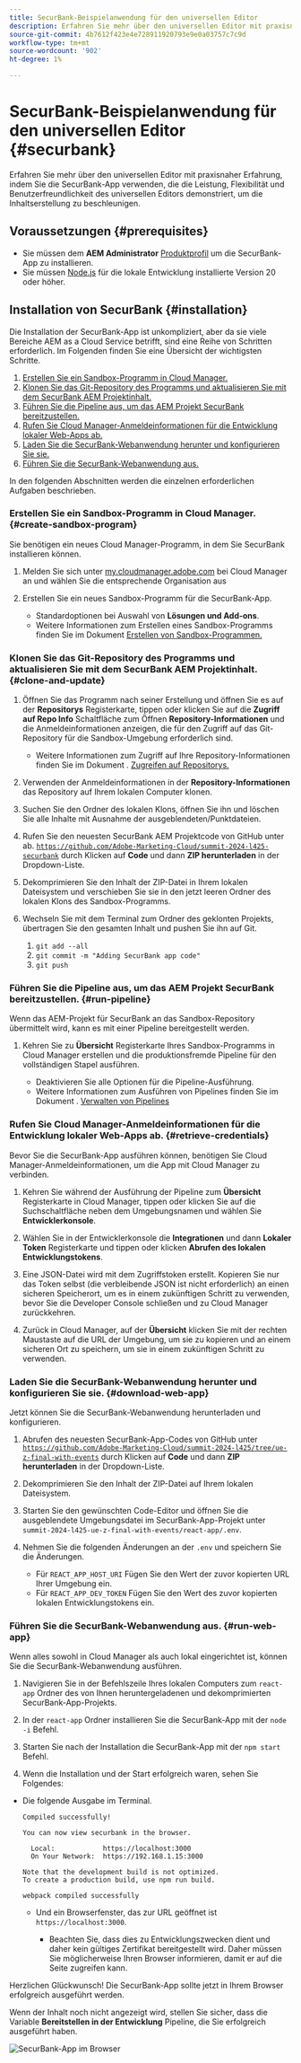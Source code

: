 ```yaml
---
title: SecurBank-Beispielanwendung für den universellen Editor
description: Erfahren Sie mehr über den universellen Editor mit praxisnaher Erfahrung, indem Sie die SecurBank-App verwenden, die die Leistung, Flexibilität und Benutzerfreundlichkeit des universellen Editors demonstriert, um die Inhaltserstellung zu beschleunigen.
source-git-commit: 4b7612f423e4e728911920793e9e0a03757c7c9d
workflow-type: tm+mt
source-wordcount: '902'
ht-degree: 1%

---
```



# SecurBank-Beispielanwendung für den universellen Editor {#securbank}

Erfahren Sie mehr über den universellen Editor mit praxisnaher Erfahrung, indem Sie die SecurBank-App verwenden, die die Leistung, Flexibilität und Benutzerfreundlichkeit des universellen Editors demonstriert, um die Inhaltserstellung zu beschleunigen.

## Voraussetzungen {#prerequisites}

* Sie müssen dem **AEM Administrator** [Produktprofil](/help/journey-onboarding/assign-profiles-aem.md) um die SecurBank-App zu installieren.
* Sie müssen [Node.js](https://nodejs.org) für die lokale Entwicklung installierte Version 20 oder höher.

## Installation von SecurBank {#installation}

Die Installation der SecurBank-App ist unkompliziert, aber da sie viele Bereiche AEM as a Cloud Service betrifft, sind eine Reihe von Schritten erforderlich. Im Folgenden finden Sie eine Übersicht der wichtigsten Schritte.

1. [Erstellen Sie ein Sandbox-Programm in Cloud Manager.](#create-sandbox-program)
1. [Klonen Sie das Git-Repository des Programms und aktualisieren Sie mit dem SecurBank AEM Projektinhalt.](#clone-and-update)
1. [Führen Sie die Pipeline aus, um das AEM Projekt SecurBank bereitzustellen.](#run-pipeline)
1. [Rufen Sie Cloud Manager-Anmeldeinformationen für die Entwicklung lokaler Web-Apps ab.](#retrieve-credentials)
1. [Laden Sie die SecurBank-Webanwendung herunter und konfigurieren Sie sie.](#download-web-app)
1. [Führen Sie die SecurBank-Webanwendung aus.](#run-web-app)

In den folgenden Abschnitten werden die einzelnen erforderlichen Aufgaben beschrieben.

### Erstellen Sie ein Sandbox-Programm in Cloud Manager. {#create-sandbox-program}

Sie benötigen ein neues Cloud Manager-Programm, in dem Sie SecurBank installieren können.

1. Melden Sie sich unter [my.cloudmanager.adobe.com](https://my.cloudmanager.adobe.com/) bei Cloud Manager an und wählen Sie die entsprechende Organisation aus

1. Erstellen Sie ein neues Sandbox-Programm für die SecurBank-App.

   * Standardoptionen bei Auswahl von **Lösungen und Add-ons**.
   * Weitere Informationen zum Erstellen eines Sandbox-Programms finden Sie im Dokument [Erstellen von Sandbox-Programmen.](/help/implementing/cloud-manager/getting-access-to-aem-in-cloud/creating-sandbox-programs.md)

### Klonen Sie das Git-Repository des Programms und aktualisieren Sie mit dem SecurBank AEM Projektinhalt. {#clone-and-update}

1. Öffnen Sie das Programm nach seiner Erstellung und öffnen Sie es auf der **Repositorys** Registerkarte, tippen oder klicken Sie auf die **Zugriff auf Repo Info** Schaltfläche zum Öffnen **Repository-Informationen** und die Anmeldeinformationen anzeigen, die für den Zugriff auf das Git-Repository für die Sandbox-Umgebung erforderlich sind.

   * Weitere Informationen zum Zugriff auf Ihre Repository-Informationen finden Sie im Dokument . [Zugreifen auf Repositorys.](/help/implementing/cloud-manager/managing-code/accessing-repos.md)

1. Verwenden der Anmeldeinformationen in der **Repository-Informationen** das Repository auf Ihrem lokalen Computer klonen.

1. Suchen Sie den Ordner des lokalen Klons, öffnen Sie ihn und löschen Sie alle Inhalte mit Ausnahme der ausgeblendeten/Punktdateien.

1. Rufen Sie den neuesten SecurBank AEM Projektcode von GitHub unter ab. [`https://github.com/Adobe-Marketing-Cloud/summit-2024-l425-securbank`](https://github.com/Adobe-Marketing-Cloud/summit-2024-l425-securbank) durch Klicken auf **Code** und dann **ZIP herunterladen** in der Dropdown-Liste.

1. Dekomprimieren Sie den Inhalt der ZIP-Datei in Ihrem lokalen Dateisystem und verschieben Sie sie in den jetzt leeren Ordner des lokalen Klons des Sandbox-Programms.

1. Wechseln Sie mit dem Terminal zum Ordner des geklonten Projekts, übertragen Sie den gesamten Inhalt und pushen Sie ihn auf Git.

   1. `git add --all`
   1. `git commit -m "Adding SecurBank app code"`
   1. `git push`

### Führen Sie die Pipeline aus, um das AEM Projekt SecurBank bereitzustellen. {#run-pipeline}

Wenn das AEM-Projekt für SecurBank an das Sandbox-Repository übermittelt wird, kann es mit einer Pipeline bereitgestellt werden.

1. Kehren Sie zu **Übersicht** Registerkarte Ihres Sandbox-Programms in Cloud Manager erstellen und die produktionsfremde Pipeline für den vollständigen Stapel ausführen.

   * Deaktivieren Sie alle Optionen für die Pipeline-Ausführung.
   * Weitere Informationen zum Ausführen von Pipelines finden Sie im Dokument . [Verwalten von Pipelines](/help/implementing/cloud-manager/configuring-pipelines/managing-pipelines.md#running-pipelines)

### Rufen Sie Cloud Manager-Anmeldeinformationen für die Entwicklung lokaler Web-Apps ab. {#retrieve-credentials}

Bevor Sie die SecurBank-App ausführen können, benötigen Sie Cloud Manager-Anmeldeinformationen, um die App mit Cloud Manager zu verbinden.

1. Kehren Sie während der Ausführung der Pipeline zum **Übersicht** Registerkarte in Cloud Manager, tippen oder klicken Sie auf die Suchschaltfläche neben dem Umgebungsnamen und wählen Sie **Entwicklerkonsole**.

1. Wählen Sie in der Entwicklerkonsole die **Integrationen** und dann **Lokaler Token** Registerkarte und tippen oder klicken **Abrufen des lokalen Entwicklungstokens**.

1. Eine JSON-Datei wird mit dem Zugriffstoken erstellt. Kopieren Sie nur das Token selbst (die verbleibende JSON ist nicht erforderlich) an einen sicheren Speicherort, um es in einem zukünftigen Schritt zu verwenden, bevor Sie die Developer Console schließen und zu Cloud Manager zurückkehren.

1. Zurück in Cloud Manager, auf der **Übersicht** klicken Sie mit der rechten Maustaste auf die URL der Umgebung, um sie zu kopieren und an einem sicheren Ort zu speichern, um sie in einem zukünftigen Schritt zu verwenden.

### Laden Sie die SecurBank-Webanwendung herunter und konfigurieren Sie sie. {#download-web-app}

Jetzt können Sie die SecurBank-Webanwendung herunterladen und konfigurieren.

1. Abrufen des neuesten SecurBank-App-Codes von GitHub unter [`https://github.com/Adobe-Marketing-Cloud/summit-2024-l425/tree/ue-z-final-with-events`](https://github.com/Adobe-Marketing-Cloud/summit-2024-l425/tree/ue-z-final-with-events) durch Klicken auf **Code** und dann **ZIP herunterladen** in der Dropdown-Liste.

1. Dekomprimieren Sie den Inhalt der ZIP-Datei auf Ihrem lokalen Dateisystem.

1. Starten Sie den gewünschten Code-Editor und öffnen Sie die ausgeblendete Umgebungsdatei im SecurBank-App-Projekt unter `summit-2024-l425-ue-z-final-with-events/react-app/.env`.

1. Nehmen Sie die folgenden Änderungen an der `.env` und speichern Sie die Änderungen.

   * Für `REACT_APP_HOST_URI` Fügen Sie den Wert der zuvor kopierten URL Ihrer Umgebung ein.
   * Für `REACT_APP_DEV_TOKEN` Fügen Sie den Wert des zuvor kopierten lokalen Entwicklungstokens ein.

### Führen Sie die SecurBank-Webanwendung aus. {#run-web-app}

Wenn alles sowohl in Cloud Manager als auch lokal eingerichtet ist, können Sie die SecurBank-Webanwendung ausführen.

1. Navigieren Sie in der Befehlszeile Ihres lokalen Computers zum `react-app` Ordner des von Ihnen heruntergeladenen und dekomprimierten SecurBank-App-Projekts.

1. In der `react-app` Ordner installieren Sie die SecurBank-App mit der `node -i` Befehl.

1. Starten Sie nach der Installation die SecurBank-App mit der `npm start` Befehl.

1. Wenn die Installation und der Start erfolgreich waren, sehen Sie Folgendes:

* Die folgende Ausgabe im Terminal.

  ```text
  Compiled successfully!
  
  You can now view securbank in the browser.
  
    Local:            https://localhost:3000
    On Your Network:  https://192.168.1.15:3000
  
  Note that the development build is not optimized.
  To create a production build, use npm run build.
  
  webpack compiled successfully
  ```

   * Und ein Browserfenster, das zur URL geöffnet ist `https://localhost:3000`.

      * Beachten Sie, dass dies zu Entwicklungszwecken dient und daher kein gültiges Zertifikat bereitgestellt wird. Daher müssen Sie möglicherweise Ihren Browser informieren, damit er auf die Seite zugreifen kann.

Herzlichen Glückwunsch! Die SecurBank-App sollte jetzt in Ihrem Browser erfolgreich ausgeführt werden.

Wenn der Inhalt noch nicht angezeigt wird, stellen Sie sicher, dass die Variable **Bereitstellen in der Entwicklung** Pipeline, die Sie erfolgreich ausgeführt haben.

![SecurBank-App im Browser](assets/securbank.png)
